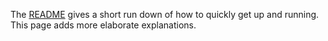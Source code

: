 The [README](https://github.com/marklogic/slush-marklogic-node/blob/master/README.mdown) gives a short run down of how to quickly get up and running. This page adds more elaborate explanations.

